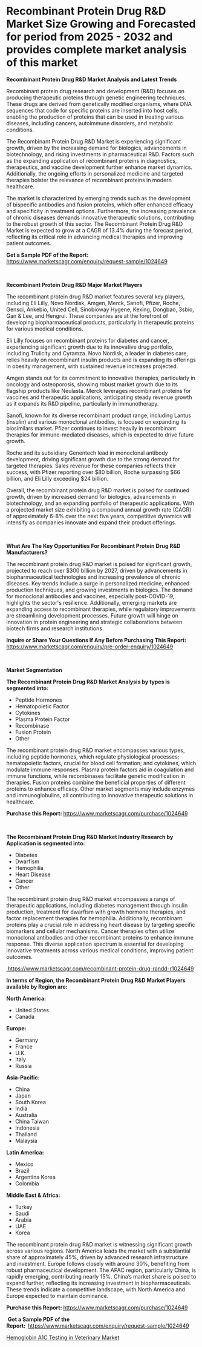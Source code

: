 <p><h1>Recombinant Protein Drug R&D Market Size Growing and Forecasted for period from 2025 - 2032 and provides complete market analysis of this market</h1></p><p><strong>Recombinant Protein Drug R&D Market Analysis and Latest Trends</strong></p>
<p><p>Recombinant protein drug research and development (R&D) focuses on producing therapeutic proteins through genetic engineering techniques. These drugs are derived from genetically modified organisms, where DNA sequences that code for specific proteins are inserted into host cells, enabling the production of proteins that can be used in treating various diseases, including cancers, autoimmune disorders, and metabolic conditions. </p><p>The Recombinant Protein Drug R&D Market is experiencing significant growth, driven by the increasing demand for biologics, advancements in biotechnology, and rising investments in pharmaceutical R&D. Factors such as the expanding application of recombinant proteins in diagnostics, therapeutics, and vaccine development further enhance market dynamics. Additionally, the ongoing efforts in personalized medicine and targeted therapies bolster the relevance of recombinant proteins in modern healthcare.</p><p>The market is characterized by emerging trends such as the development of bispecific antibodies and fusion proteins, which offer enhanced efficacy and specificity in treatment options. Furthermore, the increasing prevalence of chronic diseases demands innovative therapeutic solutions, contributing to the robust growth of this sector. The Recombinant Protein Drug R&D Market is expected to grow at a CAGR of 13.4% during the forecast period, reflecting its critical role in advancing medical therapies and improving patient outcomes.</p></p>
<p><strong>Get a Sample PDF of the Report:&nbsp;</strong> <a href="https://www.marketscagr.com/enquiry/request-sample/1024649?utm_campaign=2116&utm_medium=2&utm_source=Github&utm_content=ia&utm_term=08032025&utm_id=recombinant-protein-drug-rd">https://www.marketscagr.com/enquiry/request-sample/1024649</a></p>
<p>&nbsp;</p>
<p><strong>Recombinant Protein Drug R&D Major Market Players</strong></p>
<p><p>The recombinant protein drug R&D market features several key players, including Eli Lilly, Novo Nordisk, Amgen, Merck, Sanofi, Pfizer, Roche, Gensci, Ankebio, United Cell, Sinobioway Hygene, Kexing, Dongbao, 3sbio, Gan & Lee, and Hengrui. These companies are at the forefront of developing biopharmaceutical products, particularly in therapeutic proteins for various medical conditions.</p><p>Eli Lilly focuses on recombinant proteins for diabetes and cancer, experiencing significant growth due to its innovative drug portfolio, including Trulicity and Cyramza. Novo Nordisk, a leader in diabetes care, relies heavily on recombinant insulin products and is expanding its offerings in obesity management, with sustained revenue increases projected.</p><p>Amgen stands out for its commitment to innovative therapies, particularly in oncology and osteoporosis, showing robust market growth due to its flagship products like Neulasta. Merck leverages recombinant proteins for vaccines and therapeutic applications, anticipating steady revenue growth as it expands its R&D pipeline, particularly in immunotherapy.</p><p>Sanofi, known for its diverse recombinant product range, including Lantus (insulin) and various monoclonal antibodies, is focused on expanding its biosimilars market. Pfizer continues to invest heavily in recombinant therapies for immune-mediated diseases, which is expected to drive future growth.</p><p>Roche and its subsidiary Genentech lead in monoclonal antibody development, driving significant growth due to the strong demand for targeted therapies. Sales revenue for these companies reflects their success, with Pfizer reporting over $80 billion, Roche surpassing $66 billion, and Eli Lilly exceeding $24 billion.</p><p>Overall, the recombinant protein drug R&D market is poised for continued growth, driven by increased demand for biologics, advancements in biotechnology, and an expanding portfolio of therapeutic applications. With a projected market size exhibiting a compound annual growth rate (CAGR) of approximately 6-8% over the next five years, competitive dynamics will intensify as companies innovate and expand their product offerings.</p></p>
<p>&nbsp;</p>
<p><strong>What Are The Key Opportunities For Recombinant Protein Drug R&D Manufacturers?</strong></p>
<p><p>The recombinant protein drug R&D market is poised for significant growth, projected to reach over $300 billion by 2027, driven by advancements in biopharmaceutical technologies and increasing prevalence of chronic diseases. Key trends include a surge in personalized medicine, enhanced production techniques, and growing investments in biologics. The demand for monoclonal antibodies and vaccines, especially post-COVID-19, highlights the sector's resilience. Additionally, emerging markets are expanding access to recombinant therapies, while regulatory improvements are streamlining development processes. Future growth will hinge on innovation in protein engineering and strategic collaborations between biotech firms and research institutions.</p></p>
<p><strong>Inquire or Share Your Questions If Any Before Purchasing This Report:</strong> <a href="https://www.marketscagr.com/enquiry/pre-order-enquiry/1024649?utm_campaign=2116&utm_medium=2&utm_source=Github&utm_content=ia&utm_term=08032025&utm_id=recombinant-protein-drug-rd">https://www.marketscagr.com/enquiry/pre-order-enquiry/1024649</a></p>
<p>&nbsp;</p>
<p><strong>Market Segmentation</strong></p>
<p><strong>The Recombinant Protein Drug R&D Market Analysis by types is segmented into:</strong></p>
<p><ul><li>Peptide Hormones</li><li>Hematopoietic Factor</li><li>Cytokines</li><li>Plasma Protein Factor</li><li>Recombinase</li><li>Fusion Protein</li><li>Other</li></ul></p>
<p><p>The recombinant protein drug R&D market encompasses various types, including peptide hormones, which regulate physiological processes; hematopoietic factors, crucial for blood cell formation; and cytokines, which modulate immune responses. Plasma protein factors aid in coagulation and immune functions, while recombinases facilitate genetic modification in therapies. Fusion proteins combine the beneficial properties of different proteins to enhance efficacy. Other market segments may include enzymes and immunoglobulins, all contributing to innovative therapeutic solutions in healthcare.</p></p>
<p><strong>Purchase this Report:&nbsp;</strong><a href="https://www.marketscagr.com/purchase/1024649?utm_campaign=2116&utm_medium=2&utm_source=Github&utm_content=ia&utm_term=08032025&utm_id=recombinant-protein-drug-rd">https://www.marketscagr.com/purchase/1024649</a></p>
<p>&nbsp;</p>
<p><strong>The Recombinant Protein Drug R&D Market Industry Research by Application is segmented into:</strong></p>
<p><ul><li>Diabetes</li><li>Dwarfism</li><li>Hemophilia</li><li>Heart Disease</li><li>Cancer</li><li>Other</li></ul></p>
<p><p>The recombinant protein drug R&D market encompasses a range of therapeutic applications, including diabetes management through insulin production, treatment for dwarfism with growth hormone therapies, and factor replacement therapies for hemophilia. Additionally, recombinant proteins play a crucial role in addressing heart disease by targeting specific biomarkers and cellular mechanisms. Cancer therapies often utilize monoclonal antibodies and other recombinant proteins to enhance immune response. This diverse application spectrum is essential for developing innovative treatments across various medical conditions, improving patient outcomes.</p></p>
<p><a href="https://www.marketscagr.com/recombinant-protein-drug-randd-r1024649?utm_campaign=2116&utm_medium=2&utm_source=Github&utm_content=ia&utm_term=08032025&utm_id=recombinant-protein-drug-rd">&nbsp;https://www.marketscagr.com/recombinant-protein-drug-randd-r1024649</a></p>
<p><strong>In terms of Region, the Recombinant Protein Drug R&D Market Players available by Region are:</strong></p>
<p>
    <p> <strong> North America: </strong>
        <ul>
            <li>United States</li>
            <li>Canada</li>
        </ul>
        </p> 
    <p> <strong> Europe: </strong>
        <ul>
            <li>Germany</li>
            <li>France</li>
            <li>U.K.</li>
            <li>Italy</li>
            <li>Russia</li>
        </ul>
        </p> 
    <p> <strong> Asia-Pacific: </strong>
        <ul>
            <li>China</li>
            <li>Japan</li>
            <li>South Korea</li>
            <li>India</li>
            <li>Australia</li>
            <li>China Taiwan</li>
            <li>Indonesia</li>
            <li>Thailand</li>
            <li>Malaysia</li>
        </ul>
        </p> 
    <p> <strong> Latin America: </strong>
        <ul>
            <li>Mexico</li>
            <li>Brazil</li>
            <li>Argentina Korea</li>
            <li>Colombia</li>
        </ul>
        </p> 
    <p> <strong> Middle East & Africa: </strong>
        <ul>
            <li>Turkey</li>
            <li>Saudi</li>
            <li>Arabia</li>
            <li>UAE</li>
            <li>Korea</li>
        </ul>
    </p>
    </p>
<p><p>The recombinant protein drug R&D market is witnessing significant growth across various regions. North America leads the market with a substantial share of approximately 45%, driven by advanced research infrastructure and investment. Europe follows closely with around 30%, benefiting from robust pharmaceutical development. The APAC region, particularly China, is rapidly emerging, contributing nearly 15%. China’s market share is poised to expand further, reflecting its increasing investment in biopharmaceuticals. These trends indicate a competitive landscape, with North America and Europe expected to maintain dominance.</p></p>
<p><strong>Purchase this Report: </strong><a href="https://www.marketscagr.com/purchase/1024649?utm_campaign=2116&utm_medium=2&utm_source=Github&utm_content=ia&utm_term=08032025&utm_id=recombinant-protein-drug-rd">https://www.marketscagr.com/purchase/1024649</a></p>
<p>&nbsp;<strong>Get a Sample PDF of the Report:&nbsp;&nbsp;</strong><a href="https://www.marketscagr.com/enquiry/request-sample/1024649?utm_campaign=2116&utm_medium=2&utm_source=Github&utm_content=ia&utm_term=08032025&utm_id=recombinant-protein-drug-rd">https://www.marketscagr.com/enquiry/request-sample/1024649</a></p>
<p><strong></strong></p>
<p><p><a href="https://github.com/vimar16th/Market-Research-Report-List-7/blob/main/hemoglobin-a1c-testing-in-veterinary-market.md?utm_campaign=2116&utm_medium=2&utm_source=Github&utm_content=ia&utm_term=08032025&utm_id=recombinant-protein-drug-rd">Hemoglobin A1C Testing in Veterinary Market</a></p></p>